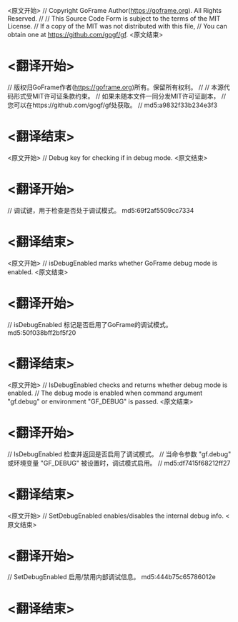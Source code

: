 
<原文开始>
// Copyright GoFrame Author(https://goframe.org). All Rights Reserved.
//
// This Source Code Form is subject to the terms of the MIT License.
// If a copy of the MIT was not distributed with this file,
// You can obtain one at https://github.com/gogf/gf.
<原文结束>

# <翻译开始>
// 版权归GoFrame作者(https://goframe.org)所有。保留所有权利。
//
// 本源代码形式受MIT许可证条款约束。
// 如果未随本文件一同分发MIT许可证副本，
// 您可以在https://github.com/gogf/gf处获取。
// md5:a9832f33b234e3f3
# <翻译结束>


<原文开始>
// Debug key for checking if in debug mode.
<原文结束>

# <翻译开始>
// 调试键，用于检查是否处于调试模式。 md5:69f2af5509cc7334
# <翻译结束>


<原文开始>
// isDebugEnabled marks whether GoFrame debug mode is enabled.
<原文结束>

# <翻译开始>
// isDebugEnabled 标记是否启用了GoFrame的调试模式。 md5:50f038bff2bf5f20
# <翻译结束>


<原文开始>
// IsDebugEnabled checks and returns whether debug mode is enabled.
// The debug mode is enabled when command argument "gf.debug" or environment "GF_DEBUG" is passed.
<原文结束>

# <翻译开始>
// IsDebugEnabled 检查并返回是否启用了调试模式。
// 当命令参数 "gf.debug" 或环境变量 "GF_DEBUG" 被设置时，调试模式启用。
// md5:df7415f68212ff27
# <翻译结束>


<原文开始>
// SetDebugEnabled enables/disables the internal debug info.
<原文结束>

# <翻译开始>
// SetDebugEnabled 启用/禁用内部调试信息。 md5:444b75c65786012e
# <翻译结束>

